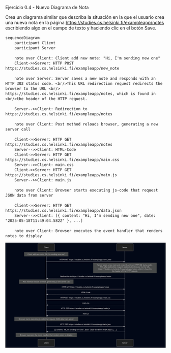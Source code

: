 Ejercicio 0.4 - Nuevo Diagrama de Nota

Crea un diagrama similar que describa la situación en la que el usuario crea una nueva nota en la página https://studies.cs.helsinki.fi/exampleapp/notes escribiendo algo en el campo de texto y haciendo clic en el botón Save.


    sequenceDiagram
        participant Client
        participant Server

        note over Client: Client add new note: "Hi, I'm sending new one"
        Client->>Server: HTTP POST https://studies.cs.helsinki.fi/exampleapp/new_note

        note over Server: Server saves a new note and responds with an HTTP 302 status code. <br/>This URL redirection request redirects the browser to the URL <br/> https://studies.cs.helsinki.fi/exampleapp/notes, which is found in <br/>the header of the HTTP request.

        Server-->>Client: Redirection to https://studies.cs.helsinki.fi/exampleapp/notes
        
        note over Client: Post method reloads browser, generating a new server call

        Client->>Server: HTTP GET https://studies.cs.helsinki.fi/exampleapp/notes
        Server-->>Client: HTML-Code
        Client->>Server: HTTP GET https://studies.cs.helsinki.fi/exampleapp/main.css
        Server-->>Client: main.css
        Client->>Server: HTTP GET https://studies.cs.helsinki.fi/exampleapp/main.js
        Server-->>Client: main.js

        note over Client: Browser starts executing js-code that request JSON data from server

        Client->>Server: HTTP GET https://studies.cs.helsinki.fi/exampleapp/data.json
        Server-->>Client: [{ content: "Hi, I'm sending new one", date: "2025-05-18T11:49:04.582Z" }, ...]

        note over Client: Browser executes the event handler that renders notes to display

![](https://github.com/AlbertGEscribano/Full-Stack-Open/blob/main/part0/new-note.png)